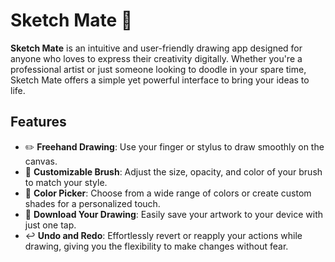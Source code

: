 # Sketch Mate 🎨

**Sketch Mate** is an intuitive and user-friendly drawing app designed for anyone who loves to express their creativity digitally. Whether you're a professional artist or just someone looking to doodle in your spare time, Sketch Mate offers a simple yet powerful interface to bring your ideas to life.

## Features

- ✏️ **Freehand Drawing**: Use your finger or stylus to draw smoothly on the canvas.
- 🎨 **Customizable Brush**: Adjust the size, opacity, and color of your brush to match your style.
- 🌈 **Color Picker**: Choose from a wide range of colors or create custom shades for a personalized touch.
- 💾 **Download Your Drawing**: Easily save your artwork to your device with just one tap.
- ↩️ **Undo and Redo**: Effortlessly revert or reapply your actions while drawing, giving you the flexibility to make changes without fear.

